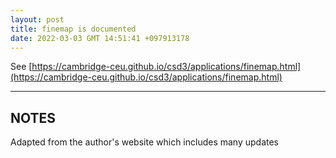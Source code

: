 ```yaml
---
layout: post
title: finemap is documented
date: 2022-03-03 GMT 14:51:41 +097913178
---
```


See [https://cambridge-ceu.github.io/csd3/applications/finemap.html](https://cambridge-ceu.github.io/csd3/applications/finemap.html)

<!--more-->

---

## NOTES

Adapted from the author's website which includes many updates
